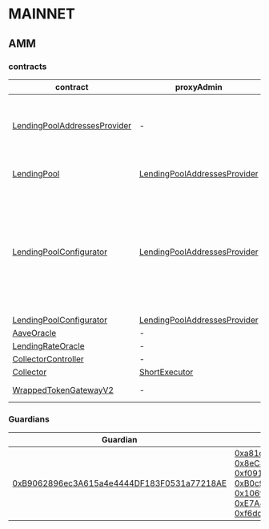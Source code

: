 # MAINNET 
## AMM 
### contracts
| contract |proxyAdmin |modifier |permission owner |functions |
|----------|----------|----------|----------|----------|
|  [LendingPoolAddressesProvider](https://etherscan.io/address/0xAcc030EF66f9dFEAE9CbB0cd1B25654b82cFA8d5) |  - |  onlyOwner |  [ShortExecutor](https://etherscan.io/address/0xEE56e2B3D491590B5b31738cC34d5232F378a8D5) |  setMarketId, setAddressAsProxy, setAddress, setLendingPoolImpl, setLendingPoolConfiguratorImpl, setLendingPoolCollateralManager, setPoolAdmin, setEmergencyAdmin, setPriceOracle, setLendingRateOracle | |--------|--------|--------|--------|--------|
|  [LendingPool](https://etherscan.io/address/0x7937D4799803FbBe595ed57278Bc4cA21f3bFfCB) |  [LendingPoolAddressesProvider](https://etherscan.io/address/0xAcc030EF66f9dFEAE9CbB0cd1B25654b82cFA8d5) |  onlyLendingPoolConfigurator |  [LendingPoolConfigurator](https://etherscan.io/address/0x23A875eDe3F1030138701683e42E9b16A7F87768) |  initReserve, setReserveInterestRateStrategyAddress, setConfiguration, setPause | |--------|--------|--------|--------|--------|
|  [LendingPoolConfigurator](https://etherscan.io/address/0x23A875eDe3F1030138701683e42E9b16A7F87768) |  [LendingPoolAddressesProvider](https://etherscan.io/address/0xAcc030EF66f9dFEAE9CbB0cd1B25654b82cFA8d5) |  onlyPoolAdmin |  [ShortExecutor](https://etherscan.io/address/0xEE56e2B3D491590B5b31738cC34d5232F378a8D5) |  initReserve, updateAToken, updateStableDebtToken, updateVariableDebtToken, enableBorrowingOnReserve, disableBorrowingOnReserve, configureReserveAsCollateral, enableReserveStableRate, disableReserveStableRate, activateReserve, deactivateReserve, freezeReserve, unfreezeReserve, setReserveFactor, setReserveInterestRateStrategyAddress | |--------|--------|--------|--------|--------|
|  [LendingPoolConfigurator](https://etherscan.io/address/0x23A875eDe3F1030138701683e42E9b16A7F87768) |  [LendingPoolAddressesProvider](https://etherscan.io/address/0xAcc030EF66f9dFEAE9CbB0cd1B25654b82cFA8d5) |  onlyEmergencyAdmin |  [Guardian1](https://etherscan.io/address/0xB9062896ec3A615a4e4444DF183F0531a77218AE) |  setPoolPause | |--------|--------|--------|--------|--------|
|  [AaveOracle](https://etherscan.io/address/0xA50ba011c48153De246E5192C8f9258A2ba79Ca9) |  - |  onlyOwner |  [ShortExecutor](https://etherscan.io/address/0xEE56e2B3D491590B5b31738cC34d5232F378a8D5) |  setAssetSources, setFallbackOracle | |--------|--------|--------|--------|--------|
|  [LendingRateOracle](https://etherscan.io/address/0x8A32f49FFbA88aba6EFF96F45D8BD1D4b3f35c7D) |  - |  onlyOwner |  [Guardian1](https://etherscan.io/address/0xB9062896ec3A615a4e4444DF183F0531a77218AE) |  setMarketBorrowRate | |--------|--------|--------|--------|--------|
|  [CollectorController](https://etherscan.io/address/0x3d569673dAa0575c936c7c67c4E6AedA69CC630C) |  - |  onlyOwner |  [ShortExecutor](https://etherscan.io/address/0xEE56e2B3D491590B5b31738cC34d5232F378a8D5) |  approve, transfer | |--------|--------|--------|--------|--------|
|  [Collector](https://etherscan.io/address/0x464C71f6c2F760DdA6093dCB91C24c39e5d6e18c) |  [ShortExecutor](https://etherscan.io/address/0xee56e2b3d491590b5b31738cc34d5232f378a8d5) |  onlyFundsAdmin |  [CollectorController](https://etherscan.io/address/0x3d569673dAa0575c936c7c67c4E6AedA69CC630C) |  approve, transfer, setFundsAdmin | |--------|--------|--------|--------|--------|
|  [WrappedTokenGatewayV2](https://etherscan.io/address/0x1C4a4e31231F71Fc34867D034a9E68f6fC798249) |  - |  onlyOwner |  [ShortExecutor](https://etherscan.io/address/0xEE56e2B3D491590B5b31738cC34d5232F378a8D5) |  emergencyTokenTransfer, emergencyEtherTransfer | |--------|--------|--------|--------|--------|

### Guardians 
| Guardian |Owners |
|----------|----------|
|  [0xB9062896ec3A615a4e4444DF183F0531a77218AE](https://etherscan.io/address/0xB9062896ec3A615a4e4444DF183F0531a77218AE) |  [0xa81cF4389f493Fee9FC0fA69510b48D3E2Bfd3ce](https://etherscan.io/address/0xa81cF4389f493Fee9FC0fA69510b48D3E2Bfd3ce), [0x8eC8a830005688dc153b341A779904D6FcA04092](https://etherscan.io/address/0x8eC8a830005688dc153b341A779904D6FcA04092), [0xf0919eC356e4221e0b8C8b0d1992Bdc0D7475e4E](https://etherscan.io/address/0xf0919eC356e4221e0b8C8b0d1992Bdc0D7475e4E), [0xB0c9C5B5211dE3a75b61BB798887b76AcCD64193](https://etherscan.io/address/0xB0c9C5B5211dE3a75b61BB798887b76AcCD64193), [0x106fc088aBA908130fBC343F2F6d212Ff36150D1](https://etherscan.io/address/0x106fc088aBA908130fBC343F2F6d212Ff36150D1), [0xE7A4F2b1772603170111BC633cbCF1AcEbD60BCe](https://etherscan.io/address/0xE7A4F2b1772603170111BC633cbCF1AcEbD60BCe), [0xf6dcD4d7141E06B916987C3C46220f6241278a30](https://etherscan.io/address/0xf6dcD4d7141E06B916987C3C46220f6241278a30) | |--------|--------|

